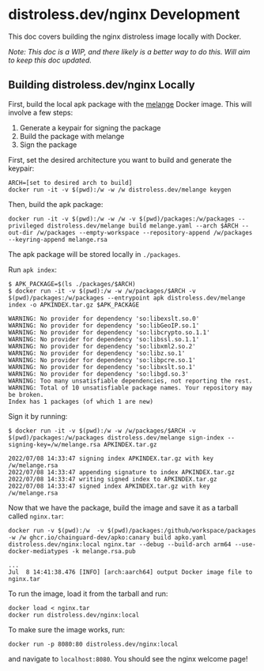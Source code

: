 # distroless.dev/nginx Development

This doc covers building the nginx distroless image locally with Docker.

_Note: This doc is a WIP, and there likely is a better way to do this. Will aim to keep this doc updated._


## Building distroless.dev/nginx Locally

First, build the local apk package with the [melange](https://github.com/chainguard-dev/melange) Docker image.
This will involve a few steps:
1. Generate a keypair for signing the package
1. Build the package with melange
1. Sign the package


First, set the desired architecture you want to build and generate the keypair:

```
ARCH=[set to desired arch to build]
docker run -it -v $(pwd):/w -w /w distroless.dev/melange keygen
```

Then, build the apk package:

```
docker run -it -v $(pwd):/w -w /w -v $(pwd)/packages:/w/packages --privileged distroless.dev/melange build melange.yaml --arch $ARCH --out-dir /w/packages --empty-workspace --repository-append /w/packages --keyring-append melange.rsa
```

The apk package will be stored locally in `./packages`.

Run `apk index`:

```
$ APK_PACKAGE=$(ls ./packages/$ARCH)
$ docker run -it -v $(pwd):/w -w /w/packages/$ARCH -v $(pwd)/packages:/w/packages --entrypoint apk distroless.dev/melange index -o APKINDEX.tar.gz $APK_PACKAGE

WARNING: No provider for dependency 'so:libexslt.so.0'
WARNING: No provider for dependency 'so:libGeoIP.so.1'
WARNING: No provider for dependency 'so:libcrypto.so.1.1'
WARNING: No provider for dependency 'so:libssl.so.1.1'
WARNING: No provider for dependency 'so:libxml2.so.2'
WARNING: No provider for dependency 'so:libz.so.1'
WARNING: No provider for dependency 'so:libpcre.so.1'
WARNING: No provider for dependency 'so:libxslt.so.1'
WARNING: No provider for dependency 'so:libgd.so.3'
WARNING: Too many unsatisfiable dependencies, not reporting the rest.
WARNING: Total of 10 unsatisfiable package names. Your repository may be broken.
Index has 1 packages (of which 1 are new)
```

Sign it by running:

```
$ docker run -it -v $(pwd):/w -w /w/packages/$ARCH -v $(pwd)/packages:/w/packages distroless.dev/melange sign-index --signing-key=/w/melange.rsa APKINDEX.tar.gz

2022/07/08 14:33:47 signing index APKINDEX.tar.gz with key /w/melange.rsa
2022/07/08 14:33:47 appending signature to index APKINDEX.tar.gz
2022/07/08 14:33:47 writing signed index to APKINDEX.tar.gz
2022/07/08 14:33:47 signed index APKINDEX.tar.gz with key /w/melange.rsa
```

Now that we have the package, build the image and save it as a tarball called `nginx.tar`:

```
docker run -v $(pwd):/w  -v $(pwd)/packages:/github/workspace/packages -w /w ghcr.io/chainguard-dev/apko:canary build apko.yaml distroless.dev/nginx:local nginx.tar --debug --build-arch arm64 --use-docker-mediatypes -k melange.rsa.pub

...
Jul  8 14:41:38.476 [INFO] [arch:aarch64] output Docker image file to nginx.tar
```

To run the image, load it from the tarball and run:

```
docker load < nginx.tar
docker run distroless.dev/nginx:local
```

To make sure the image works, run:

```
docker run -p 8080:80 distroless.dev/nginx:local
```

and navigate to `localhost:8080`. You should see the nginx welcome page!
